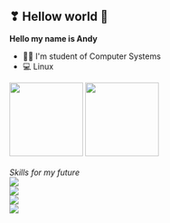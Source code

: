 ## ❣ Hellow world 👋

<b>Hello my name is Andy</b>
<ul>
  <li>👩‍💻 I'm student of Computer Systems</li>
  <li>💻 Linux </li>
</ul>
<div>
  <!--- Banner de calsificacion --->
  <img height="130 cm" src = "https://github-readme-stats.vercel.app/api?username=0draS0&hide=stars,contribs&show_icons=true&theme=radical"/>
  
  <!--- Banner de lenguajes --->
  <img height="130 cm" src = "https://github-readme-stats.vercel.app/api/top-langs/?username=0draS0&layout=compact&theme=radical"/>
</div>

<!--- Banner de lenguajes con iconos 
<div style = "display: inline_block"><br>
	<img aling="center" alt = "py-logo" height ="30" width="40" src="https://cdn.jsdelivr.net/gh/devicons/devicon/icons/python/python-original.svg"/>
	<img aling="center" alt = "c-logo" height ="30" width="40" src="https://cdn.jsdelivr.net/gh/devicons/devicon/icons/c/c-plain.svg"/>
</div>
--->


<div><br>
<em> Skills for my future</em>
	<br>
	<img aling="center" src="https://img.shields.io/static/v1?style=for-the-badge&logo=inkscape&logoColor=fefae0&label=Inkscape&message=In progress&color=blueviolet"/>
	<br>
	<img aling="center" src="https://img.shields.io/static/v1?style=for-the-badge&logo=linux&logoColor=fefae0&label=Linux&message=In progress&color=blueviolet"/>
	<br>
	<img aling="center" src="https://img.shields.io/static/v1?style=for-the-badge&logo=php&logoColor=fefae0&label=PHP&message=In progress&color=blueviolet"/>
	<br>
	<img aling="center" src="https://img.shields.io/static/v1?style=for-the-badge&logo=phpmyadmin&logoColor=fefae0&label=PHPMyAdmin&message=In progress&color=blueviolet"/>
</div>

